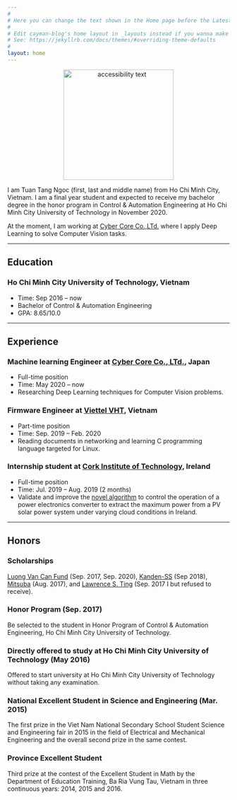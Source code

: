 ```yaml
---
#
# Here you can change the text shown in the Home page before the Latest Posts section.
#
# Edit cayman-blog's home layout in _layouts instead if you wanna make some changes
# See: https://jekyllrb.com/docs/themes/#overriding-theme-defaults
#
layout: home
---
```


<p align="center">
  <img src="https://drive.google.com/file/d/181gMsHlgg4Kqf_bRn4Diqk65CMlnDYhA/view?usp=sharing" width="250" alt="accessibility text">
</p>

I am Tuan Tang Ngoc (first, last and middle name) from Ho Chi Minh City, Vietnam. I am a final year student and expected to receive my bachelor degree in the honor program in Control & Automation Engineering at Ho Chi Minh City University of Technology in November 2020.

At the moment, I am working at [Cyber Core Co.,LTd.](https://cybercore.co.jp/) where I apply Deep Learning to solve Computer Vision tasks.


------
## Education


### Ho Chi Minh City University of Technology, Vietnam
* Time: Sep 2016 – now
* Bachelor of Control & Automation Engineering
* GPA: 8.65/10.0


------
## Experience


### Machine learning Engineer at [Cyber Core Co., LTd.](http://cybercore.co.jp/), Japan
* Full-time position
* Time: May 2020 – now
* Researching Deep Learning techniques for Computer Vision problems.

### Firmware Engineer at [Viettel VHT](http://viettelrd.com.vn/en), Vietnam
* Part-time position
* Time: Sep. 2019 – Feb. 2020
* Reading documents in networking and learning C programming language targeted for Linux.


### Internship student at [Cork Institute of Technology](https://www.cit.ie/), Ireland
* Full-time position
* Time: Jul. 2019 – Aug. 2019 (2 months)
* Validate and improve the [novel algorithm](https://ieeexplore.ieee.org/document/8542116) to control the operation of a power electronics converter to extract the maximum power from a PV solar power system under varying cloud conditions in Ireland.


------
## Honors

### Scholarships
[Luong Van Can Fund](http://www.lvcfund.org.vn/en/) (Sep. 2017, Sep. 2020), [Kanden-SS](https://kanden-sys.jp/) (Sep 2018), [Mitsuba](https://www.mitsuba.co.jp/english/) (Aug. 2017), and [Lawrence S. Ting](https://www.lawrencestingfoundation.org/en/) (Sep. 2017 I but refused to receive).

### Honor Program (Sep. 2017)
Be selected to the student in Honor Program of Control & Automation Engineering, Ho Chi Minh City University of Technology.

### Directly offered to study at Ho Chi Minh City University of Technology (May 2016)
Offered to start university at Ho Chi Minh City University of Technology without taking any examination.

### National Excellent Student in Science and Engineering (Mar. 2015)
The first prize in the Viet Nam National Secondary School Student Science and Engineering fair in 2015 in the field of Electrical and Mechanical Engineering and the overall second prize in the same contest.

### Province Excellent Student

Third prize at the contest of the Excellent Student in Math by the Department of Education Training, Ba Ria Vung Tau, Vietnam in three continuous years: 2014, 2015 and 2016.